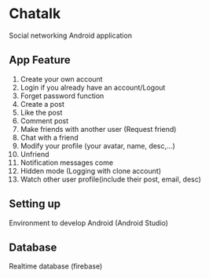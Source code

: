 # Chatalk
Social networking Android application
## App Feature
  1.  Create your own account
  2.  Login if you already have an account/Logout
  3.  Forget password function
  4.  Create a post
  5.  Like the post
  6.  Comment post
  7.  Make friends with another user (Request friend)
  8.  Chat with a friend
  9.  Modify your profile (your avatar, name, desc,...)
  10.  Unfriend
  11.  Notification messages come
  12.  Hidden mode (Logging with clone account)
  13.  Watch other user profile(include their post, email, desc)
## Setting up
  Environment to develop Android (Android Studio)
## Database
  Realtime database (firebase)




